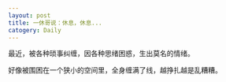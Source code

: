 ```yaml
---
layout: post
title: 一休哥说：休息，休息...
catogery: Daily
---
```


最近，被各种琐事纠缠，因各种思绪困惑，生出莫名的情绪。   

好像被围困在一个狭小的空间里，全身缠满了线，越挣扎越是乱糟糟。  



